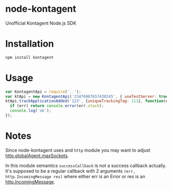 node-kontagent
==============

Unofficial Kontagent Node.js SDK

# Installation
```sh
npm install kontagent
```

# Usage
```js
var KontagentApi = require('..');
var ktApi = new KontagentApi('23476987657438245', { useTestServer: true });
ktApi.trackApplicationAdded('123', {uniqueTrackingTag: 111}, function(err, res) {
  if (err) return console.error(err.stack);
  console.log('ok');
});
```

# Notes

Since node-kontagent uses and `http` module you may want to adjust
[http.globalAgent.maxSockets](http://nodejs.org/api/http.html#http_agent_maxsockets).

In this module semantics `successCallback` is not a success callback actually. It's supposed to be a regular callback
with 2 arguments `(err, http.IncomingMessage res)` where either err is an Error or res is an
[http.IncomingMessage](http://nodejs.org/api/http.html#http_http_incomingmessage).
